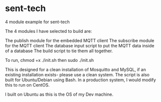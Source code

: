 # sent-tech
4 module example for sent-tech


The 4 modules I have selected to build are:

   The publish module for the embedded MQTT client
   The subscribe module for the MQTT client
   The database input script to put the MQTT data inside of a database
   The build script to tie them all together.
 
 To run, chmod +x ./init.sh
 then sudo ./init.sh 
 
 This is designed for a clean installation of Mosquitto and MySQL, if an existing installation exists- please use a clean system.
 The script is also built for Ubuntu/Debian using Bash. In a production system, I would modify this to run on CentOS. 
 
 I built on Ubuntu as this is the OS of my Dev machine.
